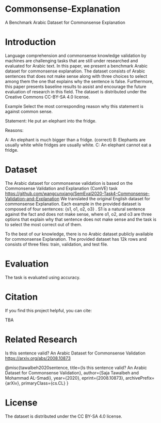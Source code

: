 # Commonsense-Explanation
A Benchmark Arabic Dataset for Commonsense Explanation
# Introduction
Language comprehension and commonsense knowledge validation by machines are challenging tasks that are still under researched and evaluated for Arabic text. In this paper, we present a benchmark Arabic dataset for commonsense explanation. The dataset consists of Arabic sentences that does not make sense along with three choices to select among them the one that explains why the sentence is false. Furthermore, this paper presents baseline results to assist and encourage the future evaluation of research in this field. The dataset is distributed under the Creative Commons CC-BY-SA 4.0 license.

Example
Select the most corresponding reason why this statement is against common sense.

Statement: He put an elephant into the fridge.

Reasons:

A: An elephant is much bigger than a fridge. (correct)
B: Elephants are usually white while fridges are usually white.
C: An elephant cannot eat a fridge.

# Dataset
The Arabic dataset for commonsense validation is based on the  Commonsense Validation and Explanation (ComVE) task https://github.com/wangcunxiang/SemEval2020-Task4-Commonsense-Validation-and-Explanation We translated the original English dataset for commonsense Explanation. Each example in the provided dataset is composed of four sentences: \{s1, o1, o2, o3\} . S1 is a natural sentence against the fact and does not make sense, where o1, o2, and o3 are three options that explain why that sentence does not make sense and the task is to select the most correct out of them.

To the best of our knowledge, there is no Arabic dataset publicly available for commonsense Explanation. The provided dataset has 12k rows and consists of three files: train, validation, and test file. 

# Evaluation
The task is evaluated using accuracy. 

# Citation
If you find this project helpful, you can cite:

TBA

# Related Research 
Is this sentence valid? An Arabic Dataset for Commonsense Validation
https://arxiv.org/abs/2008.10873

@misc{tawalbeh2020sentence,
    title={Is this sentence valid? An Arabic Dataset for Commonsense Validation},
    author={Saja Tawalbeh and Mohammad AL-Smadi},
    year={2020},
    eprint={2008.10873},
    archivePrefix={arXiv},
    primaryClass={cs.CL}
}

# License
The dataset is distributed under the CC BY-SA 4.0 license.

